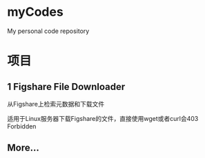 # myCodes
My personal code repository

# 项目

## 1 Figshare File Downloader

从Figshare上检索元数据和下载文件

适用于Linux服务器下载Figshare的文件，直接使用wget或者curl会403 Forbidden

## More...
